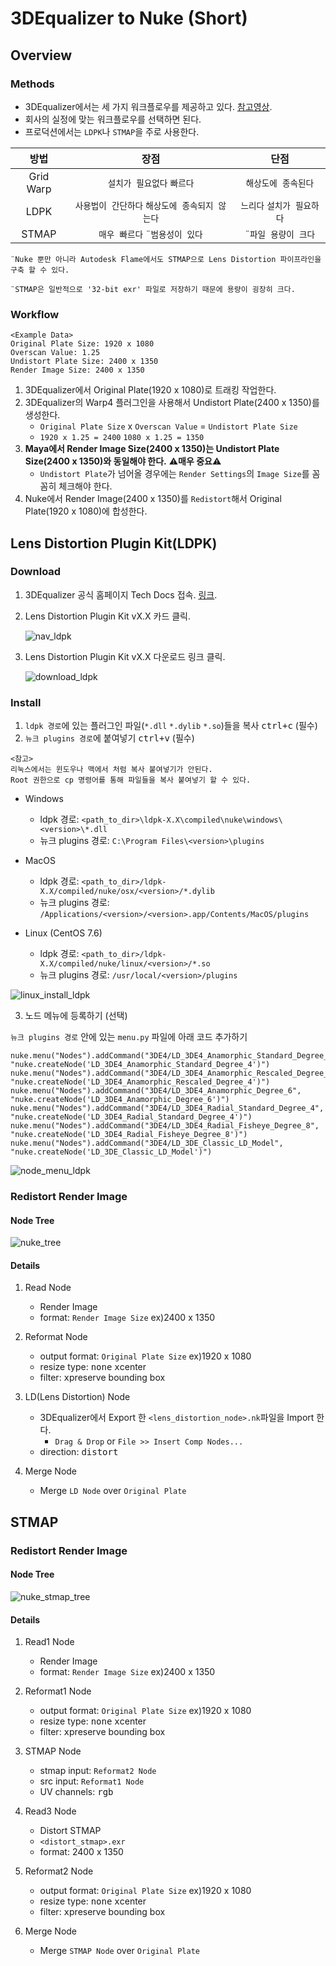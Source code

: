 # 3DEqualizer to Nuke (Short)

## Overview

### Methods

- 3DEqualizer에서는 세 가지 워크플로우를 제공하고 있다. [참고영상](https://www.youtube.com/watch?v=khMwtfmynac).
- 회사의 실정에 맞는 워크플로우를 선택하면 된다.
- 프로덕션에서는 `LDPK`나 `STMAP`을 주로 사용한다.

| 방법 | 장점 | 단점 |
| :---: | :---: | :---: |
| Grid Warp | `설치가 필요없다` `빠르다` | `해상도에 종속된다` |
| LDPK | `사용법이 간단하다` `해상도에 종속되지 않는다` | `느리다` `설치가 필요하다` |
| STMAP | `매우 빠르다` `¨범용성이 있다` | `¨파일 용량이 크다` |

`¨Nuke 뿐만 아니라 Autodesk Flame에서도 STMAP으로 Lens Distortion 파이프라인을 구축 할 수 있다.`

`¨STMAP은 일반적으로 '32-bit exr' 파일로 저장하기 때문에 용량이 굉장히 크다.`


### Workflow

```
<Example Data>
Original Plate Size: 1920 x 1080
Overscan Value: 1.25
Undistort Plate Size: 2400 x 1350
Render Image Size: 2400 x 1350
```

1. 3DEqualizer에서 Original Plate(1920 x 1080)로 트래킹 작업한다.
1. 3DEqualizer의 Warp4 플러그인을 사용해서 Undistort Plate(2400 x 1350)를 생성한다.
    - `Original Plate Size` x `Overscan Value` = `Undistort Plate Size`
    - `1920 x 1.25 = 2400` `1080 x 1.25 = 1350`
1. **Maya에서 Render Image Size(2400 x 1350)는 Undistort Plate Size(2400 x 1350)와 동일해야 한다.** :warning:**매우 중요**:warning:
    - `Undistort Plate`가 넘어올 경우에는 `Render Settings`의 `Image Size`를 꼼꼼히 체크해야 한다.
1. Nuke에서 Render Image(2400 x 1350)를 `Redistort`해서 Original Plate(1920 x 1080)에 합성한다.

## Lens Distortion Plugin Kit(LDPK)

### Download

1. 3DEqualizer 공식 홈페이지 Tech Docs 접속. [링크](https://www.3dequalizer.com/index.php?site=tech_docs).

1. Lens Distortion Plugin Kit vX.X 카드 클릭.

    ![nav_ldpk](../imgs/nav_ldpk.png)

1. Lens Distortion Plugin Kit vX.X 다운로드 링크 클릭.

    ![download_ldpk](../imgs/download_ldpk.png)

### Install

1. `ldpk 경로`에 있는 플러그인 파일(`*.dll` `*.dylib` `*.so`)들을 복사 <kbd>ctrl+c</kbd> (필수)
2. `뉴크 plugins 경로`에 붙여넣기 <kbd>ctrl+v</kbd> (필수)

```
<참고>
리눅스에서는 윈도우나 맥에서 처럼 복사 붙여넣기가 안된다.
Root 권한으로 cp 명령어를 통해 파일들을 복사 붙여넣기 할 수 있다.
```

- Windows
    - ldpk 경로: `<path_to_dir>\ldpk-X.X\compiled\nuke\windows\<version>\*.dll`
    - 뉴크 plugins 경로: `C:\Program Files\<version>\plugins`

- MacOS
    - ldpk 경로: `<path_to_dir>/ldpk-X.X/compiled/nuke/osx/<version>/*.dylib`
    - 뉴크 plugins 경로: `/Applications/<version>/<version>.app/Contents/MacOS/plugins`

- Linux (CentOS 7.6)
    - ldpk 경로: `<path_to_dir>/ldpk-X.X/compiled/nuke/linux/<version>/*.so`
    - 뉴크 plugins 경로: `/usr/local/<version>/plugins`
    
![linux_install_ldpk](../imgs/linux_install_ldpk.png)

3. 노드 메뉴에 등록하기 (선택)

`뉴크 plugins 경로` 안에 있는 `menu.py` 파일에 아래 코드 추가하기

```
nuke.menu("Nodes").addCommand("3DE4/LD_3DE4_Anamorphic_Standard_Degree_4", "nuke.createNode('LD_3DE4_Anamorphic_Standard_Degree_4')")
nuke.menu("Nodes").addCommand("3DE4/LD_3DE4_Anamorphic_Rescaled_Degree_4", "nuke.createNode('LD_3DE4_Anamorphic_Rescaled_Degree_4')")
nuke.menu("Nodes").addCommand("3DE4/LD_3DE4_Anamorphic_Degree_6", "nuke.createNode('LD_3DE4_Anamorphic_Degree_6')")
nuke.menu("Nodes").addCommand("3DE4/LD_3DE4_Radial_Standard_Degree_4", "nuke.createNode('LD_3DE4_Radial_Standard_Degree_4')")
nuke.menu("Nodes").addCommand("3DE4/LD_3DE4_Radial_Fisheye_Degree_8", "nuke.createNode('LD_3DE4_Radial_Fisheye_Degree_8')")
nuke.menu("Nodes").addCommand("3DE4/LD_3DE_Classic_LD_Model", "nuke.createNode('LD_3DE_Classic_LD_Model')")
```

![node_menu_ldpk](../imgs/node_menu_ldpk.png)


### Redistort Render Image

#### Node Tree

![nuke_tree](../imgs/nuke_tree.png)

#### Details

1. Read Node
    - Render Image
    - format: `Render Image Size` ex)2400 x 1350

1. Reformat Node
    - output format: `Original Plate Size` ex)1920 x 1080
    - resize type: <kbd>none</kbd>  <kbd>x</kbd>center
    - filter: <kbd>x</kbd>preserve bounding box

1. LD(Lens Distortion) Node
    - 3DEqualizer에서 Export 한 `<lens_distortion_node>.nk`파일을 Import 한다.
        - `Drag & Drop` or `File >> Insert Comp Nodes...`
    - direction: <kbd>distort</kbd>

1. Merge Node
    - Merge `LD Node` over `Original Plate`

## STMAP

### Redistort Render Image

#### Node Tree

![nuke_stmap_tree](../imgs/nuke_stmap_tree.png)

#### Details

1. Read1 Node
    - Render Image
    - format: `Render Image Size` ex)2400 x 1350

1. Reformat1 Node
    - output format: `Original Plate Size` ex)1920 x 1080
    - resize type: <kbd>none</kbd>  <kbd>x</kbd>center
    - filter: <kbd>x</kbd>preserve bounding box    

1. STMAP Node
    - stmap input: `Reformat2 Node`
    - src input: `Reformat1 Node`
    - UV channels: <kbd>rgb</kbd>
    
1. Read3 Node
    - Distort STMAP
    - `<distort_stmap>.exr`
    - format: 2400 x 1350
    
1. Reformat2 Node
    - output format: `Original Plate Size` ex)1920 x 1080
    - resize type: <kbd>none</kbd>  <kbd>x</kbd>center
    - filter: <kbd>x</kbd>preserve bounding box    
    
1. Merge Node
    - Merge `STMAP Node` over `Original Plate`

